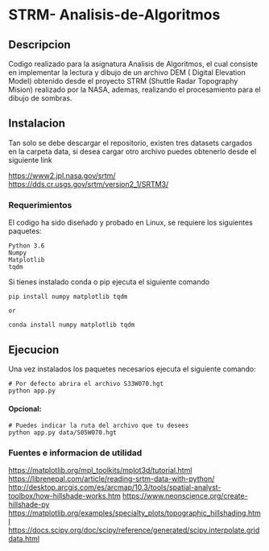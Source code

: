 # STRM- Analisis-de-Algoritmos

## Descripcion
Codigo realizado para la asignatura Analisis de Algoritmos, el cual consiste
en implementar la lectura y dibujo de un archivo DEM ( Digital
Elevation Model) obtenido desde el proyecto STRM (Shuttle Radar Topography
Mision) realizado por la NASA, ademas, realizando el procesamiento para el dibujo de sombras.

## Instalacion

Tan solo se debe descargar el repositorio, existen tres
datasets cargados en la carpeta data, si desea cargar otro archivo
puedes obtenerlo desde el siguiente link

https://www2.jpl.nasa.gov/srtm/
https://dds.cr.usgs.gov/srtm/version2_1/SRTM3/

### Requerimientos

El codigo ha sido diseñado y probado en Linux, se 
 requiere los siguientes paquetes:

```
Python 3.6
Numpy
Matplotlib
tqdm
```

Si tienes instalado conda o pip ejecuta el siguiente comando
```
pip install numpy matplotlib tqdm

or

conda install numpy matplotlib tqdm
```

## Ejecucion

Una vez instalados los paquetes necesarios ejecuta el siguiente comando:
```
# Por defecto abrira el archivo S33W070.hgt
python app.py
```

#### Opcional:
```
# Puedes indicar la ruta del archivo que tu desees
python app.py data/S05W070.hgt
```

### Fuentes e informacion de utilidad

https://matplotlib.org/mpl_toolkits/mplot3d/tutorial.html
https://librenepal.com/article/reading-srtm-data-with-python/
http://desktop.arcgis.com/es/arcmap/10.3/tools/spatial-analyst-toolbox/how-hillshade-works.htm
https://www.neonscience.org/create-hillshade-py
https://matplotlib.org/examples/specialty_plots/topographic_hillshading.html
https://docs.scipy.org/doc/scipy/reference/generated/scipy.interpolate.griddata.html